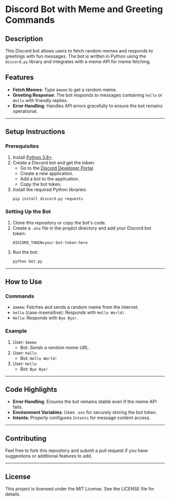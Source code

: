 
# Discord Bot with Meme and Greeting Commands

## Description
This Discord bot allows users to fetch random memes and responds to greetings with fun messages. The bot is written in Python using the `discord.py` library and integrates with a meme API for meme fetching.

## Features
- **Fetch Memes**: Type `$meme` to get a random meme.
- **Greeting Response**: The bot responds to messages containing `hello` or `Hello` with friendly replies.
- **Error Handling**: Handles API errors gracefully to ensure the bot remains operational.

---

## Setup Instructions

### Prerequisites
1. Install [Python 3.8+](https://www.python.org/downloads/).
2. Create a Discord bot and get the token:
   - Go to the [Discord Developer Portal](https://discord.com/developers/applications).
   - Create a new application.
   - Add a bot to the application.
   - Copy the bot token.
3. Install the required Python libraries:
   ```bash
   pip install discord.py requests
   ```

### Setting Up the Bot
1. Clone this repository or copy the bot's code.
2. Create a `.env` file in the project directory and add your Discord bot token:
   ```env
   DISCORD_TOKEN=your-bot-token-here
   ```
3. Run the bot:
   ```bash
   python bot.py
   ```

---

## How to Use

### Commands
- `$meme`: Fetches and sends a random meme from the internet.
- `hello` (case-insensitive): Responds with `Hello World!`.
- `Hello`: Responds with `Bye Bye!`.

### Example
1. User: `$meme`
   - Bot: *Sends a random meme URL.*
2. User: `hello`
   - Bot: `Hello World!`
3. User: `Hello`
   - Bot: `Bye Bye!`

---

## Code Highlights
- **Error Handling**: Ensures the bot remains stable even if the meme API fails.
- **Environment Variables**: Uses `.env` for securely storing the bot token.
- **Intents**: Properly configures `Intents` for message content access.

---

## Contributing
Feel free to fork this repository and submit a pull request if you have suggestions or additional features to add.

---

## License
This project is licensed under the MIT License. See the LICENSE file for details.
